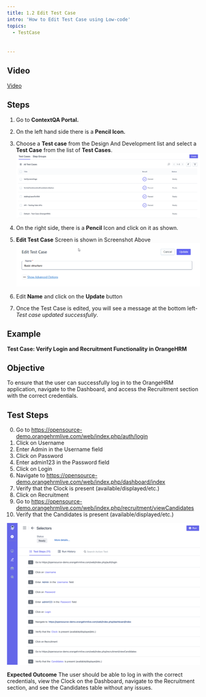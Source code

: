 ```yaml
---
title: 1.2 Edit Test Case
intro: 'How to Edit Test Case using Low-code'
topics:
  - TestCase


---
```


## Video
[Video](https://youtu.be/hJJa91jPoWo)

## Steps

1. Go to **ContextQA Portal.**
2. On the left hand side there is a **Pencil Icon.**
3. Choose a **Test case** from the Design And Development list and select a **Test Case** from the list of **Test Cases**.
![](imgs/test-case-list.png)

4. On the right side, there is a **Pencil** Icon and click on it as shown.
5. **Edit Test Case** Screen is shown in Screenshot Above 
![](imgs/edit-test-case.png)
6. Edit **Name** and click on the **Update** button
7. Once the Test Case is edited, you will see a message at the bottom left- *Test case updated successfully*.





## Example

**Test Case: Verify Login and Recruitment Functionality in OrangeHRM**

## Objective
To ensure that the user can successfully log in to the OrangeHRM application, navigate to the Dashboard, and access the Recruitment section with the correct credentials.

## Test Steps
0. Go to https://opensource-demo.orangehrmlive.com/web/index.php/auth/login 
1. Click on Username 
2. Enter Admin in the Username field 
3. Click on Password 
4. Enter admin123 in the Password field 
5. Click on Login 
6. Navigate to https://opensource-demo.orangehrmlive.com/web/index.php/dashboard/index 
7. Verify that the Clock is present (available/displayed/etc.) 
9. Click on Recruitment 
10. Go to https://opensource-demo.orangehrmlive.com/web/index.php/recruitment/viewCandidates 
11. Verify that the Candidates is present (available/displayed/etc.) 

![](imgs/test-case.png)

**Expected Outcome**
The user should be able to log in with the correct credentials, view the Clock on the Dashboard, navigate to the Recruitment section, and see the Candidates table without any issues.